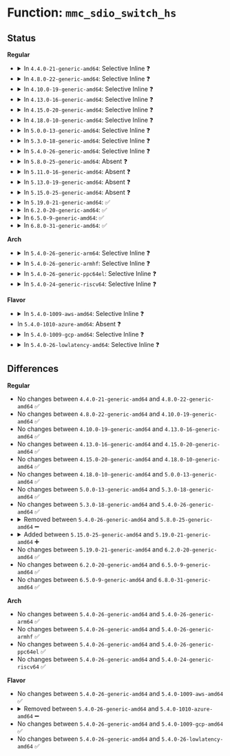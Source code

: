 # Function: <code>mmc_sdio_switch_hs</code>

## Status
<b>Regular</b>
<ul>
<li>
<details>
<summary>In <code>4.4.0-21-generic-amd64</code>: Selective Inline ❓</summary>

```c
int mmc_sdio_switch_hs(struct mmc_card * card, int enable)
```

```json
{
  "name": "mmc_sdio_switch_hs",
  "collision_type": "Unique Static",
  "inline_type": "Selective",
  "funcs": [
    {
      "addr": 18446744071585958992,
      "name": "mmc_sdio_switch_hs",
      "external": false,
      "loc": "drivers/mmc/core/sdio.c:320",
      "file": "drivers/mmc/core/sdio.c",
      "inline": "not declared, inlined",
      "caller_inline": [],
      "caller_func": [
        "drivers/mmc/core/sdio.c:mmc_sdio_init_card",
        "drivers/mmc/core/sdio.c:mmc_sdio_init_card"
      ]
    }
  ],
  "symbols": [
    {
      "addr": 18446744071585958992,
      "name": "mmc_sdio_switch_hs",
      "section": ".text",
      "bind": "STB_LOCAL",
      "size": 179
    }
  ]
}
```
</details>
</li>
<li>
<details>
<summary>In <code>4.8.0-22-generic-amd64</code>: Selective Inline ❓</summary>

```c
int mmc_sdio_switch_hs(struct mmc_card * card, int enable)
```

```json
{
  "name": "mmc_sdio_switch_hs",
  "collision_type": "Unique Static",
  "inline_type": "Selective",
  "funcs": [
    {
      "addr": 18446744071586364432,
      "name": "mmc_sdio_switch_hs",
      "external": false,
      "loc": "drivers/mmc/core/sdio.c:318",
      "file": "drivers/mmc/core/sdio.c",
      "inline": "not declared, inlined",
      "caller_inline": [],
      "caller_func": [
        "drivers/mmc/core/sdio.c:mmc_sdio_init_card",
        "drivers/mmc/core/sdio.c:mmc_sdio_init_card"
      ]
    }
  ],
  "symbols": [
    {
      "addr": 18446744071586364432,
      "name": "mmc_sdio_switch_hs",
      "section": ".text",
      "bind": "STB_LOCAL",
      "size": 179
    }
  ]
}
```
</details>
</li>
<li>
<details>
<summary>In <code>4.10.0-19-generic-amd64</code>: Selective Inline ❓</summary>

```c
int mmc_sdio_switch_hs(struct mmc_card * card, int enable)
```

```json
{
  "name": "mmc_sdio_switch_hs",
  "collision_type": "Unique Static",
  "inline_type": "Selective",
  "funcs": [
    {
      "addr": 18446744071586573776,
      "name": "mmc_sdio_switch_hs",
      "external": false,
      "loc": "drivers/mmc/core/sdio.c:319",
      "file": "drivers/mmc/core/sdio.c",
      "inline": "not declared, inlined",
      "caller_inline": [],
      "caller_func": [
        "drivers/mmc/core/sdio.c:mmc_sdio_init_card",
        "drivers/mmc/core/sdio.c:mmc_sdio_init_card"
      ]
    }
  ],
  "symbols": [
    {
      "addr": 18446744071586573776,
      "name": "mmc_sdio_switch_hs",
      "section": ".text",
      "bind": "STB_LOCAL",
      "size": 179
    }
  ]
}
```
</details>
</li>
<li>
<details>
<summary>In <code>4.13.0-16-generic-amd64</code>: Selective Inline ❓</summary>

```c
int mmc_sdio_switch_hs(struct mmc_card * card, int enable)
```

```json
{
  "name": "mmc_sdio_switch_hs",
  "collision_type": "Unique Static",
  "inline_type": "Selective",
  "funcs": [
    {
      "addr": 18446744071586698368,
      "name": "mmc_sdio_switch_hs",
      "external": false,
      "loc": "drivers/mmc/core/sdio.c:322",
      "file": "drivers/mmc/core/sdio.c",
      "inline": "not declared, inlined",
      "caller_inline": [],
      "caller_func": [
        "drivers/mmc/core/sdio.c:mmc_sdio_init_card",
        "drivers/mmc/core/sdio.c:mmc_sdio_init_card"
      ]
    }
  ],
  "symbols": [
    {
      "addr": 18446744071586698368,
      "name": "mmc_sdio_switch_hs",
      "section": ".text",
      "bind": "STB_LOCAL",
      "size": 179
    }
  ]
}
```
</details>
</li>
<li>
<details>
<summary>In <code>4.15.0-20-generic-amd64</code>: Selective Inline ❓</summary>

```c
int mmc_sdio_switch_hs(struct mmc_card * card, int enable)
```

```json
{
  "name": "mmc_sdio_switch_hs",
  "collision_type": "Unique Static",
  "inline_type": "Selective",
  "funcs": [
    {
      "addr": 18446744071587183104,
      "name": "mmc_sdio_switch_hs",
      "external": false,
      "loc": "drivers/mmc/core/sdio.c:322",
      "file": "drivers/mmc/core/sdio.c",
      "inline": "not declared, inlined",
      "caller_inline": [],
      "caller_func": [
        "drivers/mmc/core/sdio.c:mmc_sdio_init_card",
        "drivers/mmc/core/sdio.c:mmc_sdio_init_card"
      ]
    }
  ],
  "symbols": [
    {
      "addr": 18446744071587183104,
      "name": "mmc_sdio_switch_hs",
      "section": ".text",
      "bind": "STB_LOCAL",
      "size": 179
    }
  ]
}
```
</details>
</li>
<li>
<details>
<summary>In <code>4.18.0-10-generic-amd64</code>: Selective Inline ❓</summary>

```c
int mmc_sdio_switch_hs(struct mmc_card * card, int enable)
```

```json
{
  "name": "mmc_sdio_switch_hs",
  "collision_type": "Unique Static",
  "inline_type": "Selective",
  "funcs": [
    {
      "addr": 18446744071587483200,
      "name": "mmc_sdio_switch_hs",
      "external": false,
      "loc": "drivers/mmc/core/sdio.c:322",
      "file": "drivers/mmc/core/sdio.c",
      "inline": "not declared, inlined",
      "caller_inline": [],
      "caller_func": [
        "drivers/mmc/core/sdio.c:mmc_sdio_init_card",
        "drivers/mmc/core/sdio.c:mmc_sdio_init_card"
      ]
    }
  ],
  "symbols": [
    {
      "addr": 18446744071587483200,
      "name": "mmc_sdio_switch_hs",
      "section": ".text",
      "bind": "STB_LOCAL",
      "size": 177
    }
  ]
}
```
</details>
</li>
<li>
<details>
<summary>In <code>5.0.0-13-generic-amd64</code>: Selective Inline ❓</summary>

```c
int mmc_sdio_switch_hs(struct mmc_card * card, int enable)
```

```json
{
  "name": "mmc_sdio_switch_hs",
  "collision_type": "Unique Static",
  "inline_type": "Selective",
  "funcs": [
    {
      "addr": 18446744071587663312,
      "name": "mmc_sdio_switch_hs",
      "external": false,
      "loc": "drivers/mmc/core/sdio.c:322",
      "file": "drivers/mmc/core/sdio.c",
      "inline": "not declared, inlined",
      "caller_inline": [],
      "caller_func": [
        "drivers/mmc/core/sdio.c:mmc_sdio_init_card",
        "drivers/mmc/core/sdio.c:mmc_sdio_init_card"
      ]
    }
  ],
  "symbols": [
    {
      "addr": 18446744071587663312,
      "name": "mmc_sdio_switch_hs",
      "section": ".text",
      "bind": "STB_LOCAL",
      "size": 177
    }
  ]
}
```
</details>
</li>
<li>
<details>
<summary>In <code>5.3.0-18-generic-amd64</code>: Selective Inline ❓</summary>

```c
int mmc_sdio_switch_hs(struct mmc_card * card, int enable)
```

```json
{
  "name": "mmc_sdio_switch_hs",
  "collision_type": "Unique Static",
  "inline_type": "Selective",
  "funcs": [
    {
      "addr": 18446744071587941680,
      "name": "mmc_sdio_switch_hs",
      "external": false,
      "loc": "drivers/mmc/core/sdio.c:318",
      "file": "drivers/mmc/core/sdio.c",
      "inline": "not declared, inlined",
      "caller_inline": [],
      "caller_func": [
        "drivers/mmc/core/sdio.c:mmc_sdio_init_card",
        "drivers/mmc/core/sdio.c:mmc_sdio_init_card"
      ]
    }
  ],
  "symbols": [
    {
      "addr": 18446744071587941680,
      "name": "mmc_sdio_switch_hs",
      "section": ".text",
      "bind": "STB_LOCAL",
      "size": 175
    }
  ]
}
```
</details>
</li>
<li>
<details>
<summary>In <code>5.4.0-26-generic-amd64</code>: Selective Inline ❓</summary>

```c
int mmc_sdio_switch_hs(struct mmc_card * card, int enable)
```

```json
{
  "name": "mmc_sdio_switch_hs",
  "collision_type": "Unique Static",
  "inline_type": "Selective",
  "funcs": [
    {
      "addr": 18446744071588147584,
      "name": "mmc_sdio_switch_hs",
      "external": false,
      "loc": "drivers/mmc/core/sdio.c:318",
      "file": "drivers/mmc/core/sdio.c",
      "inline": "not declared, inlined",
      "caller_inline": [],
      "caller_func": [
        "drivers/mmc/core/sdio.c:mmc_sdio_init_card",
        "drivers/mmc/core/sdio.c:mmc_sdio_init_card"
      ]
    }
  ],
  "symbols": [
    {
      "addr": 18446744071588147584,
      "name": "mmc_sdio_switch_hs",
      "section": ".text",
      "bind": "STB_LOCAL",
      "size": 175
    }
  ]
}
```
</details>
</li>
<li>
<details>
<summary>In <code>5.8.0-25-generic-amd64</code>: Absent ❓</summary>

```json
{
  "name": "mmc_sdio_switch_hs",
  "collision_type": "Unique Static",
  "inline_type": "Selective",
  "funcs": [
    {
      "addr": 18446744071589014886,
      "name": "mmc_sdio_switch_hs",
      "external": false,
      "loc": "drivers/mmc/core/sdio.c:336",
      "file": "drivers/mmc/core/sdio.c",
      "inline": "not declared, inlined",
      "caller_inline": [
        "drivers/mmc/core/sdio.c:mmc_sdio_init_card",
        "drivers/mmc/core/sdio.c:mmc_sdio_init_card"
      ],
      "caller_func": [
        "drivers/mmc/core/sdio.c:mmc_sdio_init_card",
        "drivers/mmc/core/sdio.c:mmc_sdio_init_card"
      ]
    }
  ],
  "symbols": [
    {
      "addr": 18446744071589012672,
      "name": "mmc_sdio_switch_hs.part.0",
      "section": ".text",
      "bind": "STB_LOCAL",
      "size": 152
    }
  ]
}
```
</details>
</li>
<li>
<details>
<summary>In <code>5.11.0-16-generic-amd64</code>: Absent ❓</summary>

```json
{
  "name": "mmc_sdio_switch_hs",
  "collision_type": "Unique Static",
  "inline_type": "Selective",
  "funcs": [
    {
      "addr": 18446744071589024438,
      "name": "mmc_sdio_switch_hs",
      "external": false,
      "loc": "drivers/mmc/core/sdio.c:382",
      "file": "drivers/mmc/core/sdio.c",
      "inline": "not declared, inlined",
      "caller_inline": [
        "drivers/mmc/core/sdio.c:mmc_sdio_init_card",
        "drivers/mmc/core/sdio.c:mmc_sdio_init_card"
      ],
      "caller_func": [
        "drivers/mmc/core/sdio.c:mmc_sdio_init_card",
        "drivers/mmc/core/sdio.c:mmc_sdio_init_card"
      ]
    }
  ],
  "symbols": [
    {
      "addr": 18446744071589022048,
      "name": "mmc_sdio_switch_hs.part.0",
      "section": ".text",
      "bind": "STB_LOCAL",
      "size": 152
    }
  ]
}
```
</details>
</li>
<li>
<details>
<summary>In <code>5.13.0-19-generic-amd64</code>: Absent ❓</summary>

```json
{
  "name": "mmc_sdio_switch_hs",
  "collision_type": "Unique Static",
  "inline_type": "Selective",
  "funcs": [
    {
      "addr": 18446744071588910995,
      "name": "mmc_sdio_switch_hs",
      "external": false,
      "loc": "drivers/mmc/core/sdio.c:382",
      "file": "drivers/mmc/core/sdio.c",
      "inline": "not declared, inlined",
      "caller_inline": [
        "drivers/mmc/core/sdio.c:mmc_sdio_init_card",
        "drivers/mmc/core/sdio.c:mmc_sdio_init_card"
      ],
      "caller_func": [
        "drivers/mmc/core/sdio.c:mmc_sdio_init_card",
        "drivers/mmc/core/sdio.c:mmc_sdio_init_card"
      ]
    }
  ],
  "symbols": [
    {
      "addr": 18446744071588908608,
      "name": "mmc_sdio_switch_hs.part.0",
      "section": ".text",
      "bind": "STB_LOCAL",
      "size": 152
    }
  ]
}
```
</details>
</li>
<li>
<details>
<summary>In <code>5.15.0-25-generic-amd64</code>: Absent ❓</summary>

```json
{
  "name": "mmc_sdio_switch_hs",
  "collision_type": "Unique Static",
  "inline_type": "Selective",
  "funcs": [
    {
      "addr": 18446744071589617446,
      "name": "mmc_sdio_switch_hs",
      "external": false,
      "loc": "drivers/mmc/core/sdio.c:382",
      "file": "drivers/mmc/core/sdio.c",
      "inline": "not declared, inlined",
      "caller_inline": [
        "drivers/mmc/core/sdio.c:mmc_sdio_init_card",
        "drivers/mmc/core/sdio.c:mmc_sdio_init_card"
      ],
      "caller_func": [
        "drivers/mmc/core/sdio.c:mmc_sdio_init_card",
        "drivers/mmc/core/sdio.c:mmc_sdio_init_card"
      ]
    }
  ],
  "symbols": [
    {
      "addr": 18446744071589615024,
      "name": "mmc_sdio_switch_hs.part.0",
      "section": ".text",
      "bind": "STB_LOCAL",
      "size": 152
    }
  ]
}
```
</details>
</li>
<li>
<details>
<summary>In <code>5.19.0-21-generic-amd64</code>: ✅</summary>

```c
int mmc_sdio_switch_hs(struct mmc_card * card, int enable)
```

```json
{
  "name": "mmc_sdio_switch_hs",
  "collision_type": "Unique Static",
  "inline_type": "No",
  "funcs": [
    {
      "addr": 18446744071591111840,
      "name": "mmc_sdio_switch_hs",
      "external": false,
      "loc": "drivers/mmc/core/sdio.c:383",
      "file": "drivers/mmc/core/sdio.c",
      "inline": "seen, unknown",
      "caller_inline": [],
      "caller_func": [
        "drivers/mmc/core/sdio.c:mmc_sdio_init_card",
        "drivers/mmc/core/sdio.c:mmc_sdio_init_card"
      ]
    }
  ],
  "symbols": [
    {
      "addr": 18446744071591111840,
      "name": "mmc_sdio_switch_hs",
      "section": ".text",
      "bind": "STB_LOCAL",
      "size": 202
    }
  ]
}
```
</details>
</li>
<li>
<details>
<summary>In <code>6.2.0-20-generic-amd64</code>: ✅</summary>

```c
int mmc_sdio_switch_hs(struct mmc_card * card, int enable)
```

```json
{
  "name": "mmc_sdio_switch_hs",
  "collision_type": "Unique Static",
  "inline_type": "No",
  "funcs": [
    {
      "addr": 18446744071592833200,
      "name": "mmc_sdio_switch_hs",
      "external": false,
      "loc": "drivers/mmc/core/sdio.c:397",
      "file": "drivers/mmc/core/sdio.c",
      "inline": "seen, unknown",
      "caller_inline": [],
      "caller_func": [
        "drivers/mmc/core/sdio.c:mmc_sdio_init_card",
        "drivers/mmc/core/sdio.c:mmc_sdio_init_card"
      ]
    }
  ],
  "symbols": [
    {
      "addr": 18446744071592833200,
      "name": "mmc_sdio_switch_hs",
      "section": ".text",
      "bind": "STB_LOCAL",
      "size": 202
    }
  ]
}
```
</details>
</li>
<li>
<details>
<summary>In <code>6.5.0-9-generic-amd64</code>: ✅</summary>

```c
int mmc_sdio_switch_hs(struct mmc_card * card, int enable)
```

```json
{
  "name": "mmc_sdio_switch_hs",
  "collision_type": "Unique Static",
  "inline_type": "No",
  "funcs": [
    {
      "addr": 18446744071593269808,
      "name": "mmc_sdio_switch_hs",
      "external": false,
      "loc": "drivers/mmc/core/sdio.c:397",
      "file": "drivers/mmc/core/sdio.c",
      "inline": "seen, unknown",
      "caller_inline": [],
      "caller_func": [
        "drivers/mmc/core/sdio.c:mmc_sdio_init_card",
        "drivers/mmc/core/sdio.c:mmc_sdio_init_card"
      ]
    }
  ],
  "symbols": [
    {
      "addr": 18446744071593269808,
      "name": "mmc_sdio_switch_hs",
      "section": ".text",
      "bind": "STB_LOCAL",
      "size": 202
    }
  ]
}
```
</details>
</li>
<li>
<details>
<summary>In <code>6.8.0-31-generic-amd64</code>: ✅</summary>

```c
int mmc_sdio_switch_hs(struct mmc_card * card, int enable)
```

```json
{
  "name": "mmc_sdio_switch_hs",
  "collision_type": "Unique Static",
  "inline_type": "No",
  "funcs": [
    {
      "addr": 18446744071594025712,
      "name": "mmc_sdio_switch_hs",
      "external": false,
      "loc": "drivers/mmc/core/sdio.c:397",
      "file": "drivers/mmc/core/sdio.c",
      "inline": "seen, unknown",
      "caller_inline": [],
      "caller_func": [
        "drivers/mmc/core/sdio.c:mmc_sdio_init_card",
        "drivers/mmc/core/sdio.c:mmc_sdio_init_card"
      ]
    }
  ],
  "symbols": [
    {
      "addr": 18446744071594025712,
      "name": "mmc_sdio_switch_hs",
      "section": ".text",
      "bind": "STB_LOCAL",
      "size": 202
    }
  ]
}
```
</details>
</li>
</ul>
<b>Arch</b>
<ul>
<li>
<details>
<summary>In <code>5.4.0-26-generic-arm64</code>: Selective Inline ❓</summary>

```c
int mmc_sdio_switch_hs(struct mmc_card * card, int enable)
```

```json
{
  "name": "mmc_sdio_switch_hs",
  "collision_type": "Unique Static",
  "inline_type": "Selective",
  "funcs": [
    {
      "addr": 18446603336501400488,
      "name": "mmc_sdio_switch_hs",
      "external": false,
      "loc": "drivers/mmc/core/sdio.c:318",
      "file": "drivers/mmc/core/sdio.c",
      "inline": "not declared, inlined",
      "caller_inline": [],
      "caller_func": [
        "drivers/mmc/core/sdio.c:mmc_sdio_init_card",
        "drivers/mmc/core/sdio.c:mmc_sdio_init_card"
      ]
    }
  ],
  "symbols": [
    {
      "addr": 18446603336501400488,
      "name": "mmc_sdio_switch_hs",
      "section": ".text",
      "bind": "STB_LOCAL",
      "size": 204
    }
  ]
}
```
</details>
</li>
<li>
<details>
<summary>In <code>5.4.0-26-generic-armhf</code>: Selective Inline ❓</summary>

```c
int mmc_sdio_switch_hs(struct mmc_card * card, int enable)
```

```json
{
  "name": "mmc_sdio_switch_hs",
  "collision_type": "Unique Static",
  "inline_type": "Selective",
  "funcs": [
    {
      "addr": 3233889492,
      "name": "mmc_sdio_switch_hs",
      "external": false,
      "loc": "drivers/mmc/core/sdio.c:318",
      "file": "drivers/mmc/core/sdio.c",
      "inline": "not declared, inlined",
      "caller_inline": [],
      "caller_func": [
        "drivers/mmc/core/sdio.c:mmc_sdio_init_card",
        "drivers/mmc/core/sdio.c:mmc_sdio_init_card"
      ]
    }
  ],
  "symbols": [
    {
      "addr": 3233889492,
      "name": "mmc_sdio_switch_hs",
      "section": ".text",
      "bind": "STB_LOCAL",
      "size": 216
    }
  ]
}
```
</details>
</li>
<li>
<details>
<summary>In <code>5.4.0-26-generic-ppc64el</code>: Selective Inline ❓</summary>

```c
int mmc_sdio_switch_hs(struct mmc_card * card, int enable)
```

```json
{
  "name": "mmc_sdio_switch_hs",
  "collision_type": "Unique Static",
  "inline_type": "Selective",
  "funcs": [
    {
      "addr": 13835058055294965568,
      "name": "mmc_sdio_switch_hs",
      "external": false,
      "loc": "drivers/mmc/core/sdio.c:318",
      "file": "drivers/mmc/core/sdio.c",
      "inline": "not declared, inlined",
      "caller_inline": [],
      "caller_func": [
        "drivers/mmc/core/sdio.c:mmc_sdio_init_card",
        "drivers/mmc/core/sdio.c:mmc_sdio_init_card"
      ]
    }
  ],
  "symbols": [
    {
      "addr": 13835058055294965568,
      "name": "mmc_sdio_switch_hs",
      "section": ".text",
      "bind": "STB_LOCAL",
      "size": 300
    }
  ]
}
```
</details>
</li>
<li>
<details>
<summary>In <code>5.4.0-24-generic-riscv64</code>: Selective Inline ❓</summary>

```c
int mmc_sdio_switch_hs(struct mmc_card * card, int enable)
```

```json
{
  "name": "mmc_sdio_switch_hs",
  "collision_type": "Unique Static",
  "inline_type": "Selective",
  "funcs": [
    {
      "addr": 18446743936278008006,
      "name": "mmc_sdio_switch_hs",
      "external": false,
      "loc": "drivers/mmc/core/sdio.c:318",
      "file": "drivers/mmc/core/sdio.c",
      "inline": "not declared, inlined",
      "caller_inline": [],
      "caller_func": [
        "drivers/mmc/core/sdio.c:mmc_sdio_init_card",
        "drivers/mmc/core/sdio.c:mmc_sdio_init_card"
      ]
    }
  ],
  "symbols": [
    {
      "addr": 18446743936278008006,
      "name": "mmc_sdio_switch_hs",
      "section": ".text",
      "bind": "STB_LOCAL",
      "size": 144
    }
  ]
}
```
</details>
</li>
</ul>
<b>Flavor</b>
<ul>
<li>
<details>
<summary>In <code>5.4.0-1009-aws-amd64</code>: Selective Inline ❓</summary>

```c
int mmc_sdio_switch_hs(struct mmc_card * card, int enable)
```

```json
{
  "name": "mmc_sdio_switch_hs",
  "collision_type": "Unique Static",
  "inline_type": "Selective",
  "funcs": [
    {
      "addr": 18446744071587769152,
      "name": "mmc_sdio_switch_hs",
      "external": false,
      "loc": "drivers/mmc/core/sdio.c:318",
      "file": "drivers/mmc/core/sdio.c",
      "inline": "not declared, inlined",
      "caller_inline": [],
      "caller_func": [
        "drivers/mmc/core/sdio.c:mmc_sdio_init_card",
        "drivers/mmc/core/sdio.c:mmc_sdio_init_card"
      ]
    }
  ],
  "symbols": [
    {
      "addr": 18446744071587769152,
      "name": "mmc_sdio_switch_hs",
      "section": ".text",
      "bind": "STB_LOCAL",
      "size": 175
    }
  ]
}
```
</details>
</li>
<li>
In <code>5.4.0-1010-azure-amd64</code>: Absent ❓
</li>
<li>
<details>
<summary>In <code>5.4.0-1009-gcp-amd64</code>: Selective Inline ❓</summary>

```c
int mmc_sdio_switch_hs(struct mmc_card * card, int enable)
```

```json
{
  "name": "mmc_sdio_switch_hs",
  "collision_type": "Unique Static",
  "inline_type": "Selective",
  "funcs": [
    {
      "addr": 18446744071588102112,
      "name": "mmc_sdio_switch_hs",
      "external": false,
      "loc": "drivers/mmc/core/sdio.c:318",
      "file": "drivers/mmc/core/sdio.c",
      "inline": "not declared, inlined",
      "caller_inline": [],
      "caller_func": [
        "drivers/mmc/core/sdio.c:mmc_sdio_init_card",
        "drivers/mmc/core/sdio.c:mmc_sdio_init_card"
      ]
    }
  ],
  "symbols": [
    {
      "addr": 18446744071588102112,
      "name": "mmc_sdio_switch_hs",
      "section": ".text",
      "bind": "STB_LOCAL",
      "size": 175
    }
  ]
}
```
</details>
</li>
<li>
<details>
<summary>In <code>5.4.0-26-lowlatency-amd64</code>: Selective Inline ❓</summary>

```c
int mmc_sdio_switch_hs(struct mmc_card * card, int enable)
```

```json
{
  "name": "mmc_sdio_switch_hs",
  "collision_type": "Unique Static",
  "inline_type": "Selective",
  "funcs": [
    {
      "addr": 18446744071588219648,
      "name": "mmc_sdio_switch_hs",
      "external": false,
      "loc": "drivers/mmc/core/sdio.c:318",
      "file": "drivers/mmc/core/sdio.c",
      "inline": "not declared, inlined",
      "caller_inline": [],
      "caller_func": [
        "drivers/mmc/core/sdio.c:mmc_sdio_init_card",
        "drivers/mmc/core/sdio.c:mmc_sdio_init_card"
      ]
    }
  ],
  "symbols": [
    {
      "addr": 18446744071588219648,
      "name": "mmc_sdio_switch_hs",
      "section": ".text",
      "bind": "STB_LOCAL",
      "size": 175
    }
  ]
}
```
</details>
</li>
</ul>

## Differences
<b>Regular</b>
<ul>
<li>
No changes between <code>4.4.0-21-generic-amd64</code> and <code>4.8.0-22-generic-amd64</code> ✅
</li>
<li>
No changes between <code>4.8.0-22-generic-amd64</code> and <code>4.10.0-19-generic-amd64</code> ✅
</li>
<li>
No changes between <code>4.10.0-19-generic-amd64</code> and <code>4.13.0-16-generic-amd64</code> ✅
</li>
<li>
No changes between <code>4.13.0-16-generic-amd64</code> and <code>4.15.0-20-generic-amd64</code> ✅
</li>
<li>
No changes between <code>4.15.0-20-generic-amd64</code> and <code>4.18.0-10-generic-amd64</code> ✅
</li>
<li>
No changes between <code>4.18.0-10-generic-amd64</code> and <code>5.0.0-13-generic-amd64</code> ✅
</li>
<li>
No changes between <code>5.0.0-13-generic-amd64</code> and <code>5.3.0-18-generic-amd64</code> ✅
</li>
<li>
No changes between <code>5.3.0-18-generic-amd64</code> and <code>5.4.0-26-generic-amd64</code> ✅
</li>
<li>
<details>
<summary>Removed between <code>5.4.0-26-generic-amd64</code> and <code>5.8.0-25-generic-amd64</code> ➖</summary>

```c
int mmc_sdio_switch_hs(struct mmc_card * card, int enable)
```
</details>
</li>
<li>
<details>
<summary>Added between <code>5.15.0-25-generic-amd64</code> and <code>5.19.0-21-generic-amd64</code> ➕</summary>

```c
int mmc_sdio_switch_hs(struct mmc_card * card, int enable)
```
</details>
</li>
<li>
No changes between <code>5.19.0-21-generic-amd64</code> and <code>6.2.0-20-generic-amd64</code> ✅
</li>
<li>
No changes between <code>6.2.0-20-generic-amd64</code> and <code>6.5.0-9-generic-amd64</code> ✅
</li>
<li>
No changes between <code>6.5.0-9-generic-amd64</code> and <code>6.8.0-31-generic-amd64</code> ✅
</li>
</ul>
<b>Arch</b>
<ul>
<li>
No changes between <code>5.4.0-26-generic-amd64</code> and <code>5.4.0-26-generic-arm64</code> ✅
</li>
<li>
No changes between <code>5.4.0-26-generic-amd64</code> and <code>5.4.0-26-generic-armhf</code> ✅
</li>
<li>
No changes between <code>5.4.0-26-generic-amd64</code> and <code>5.4.0-26-generic-ppc64el</code> ✅
</li>
<li>
No changes between <code>5.4.0-26-generic-amd64</code> and <code>5.4.0-24-generic-riscv64</code> ✅
</li>
</ul>
<b>Flavor</b>
<ul>
<li>
No changes between <code>5.4.0-26-generic-amd64</code> and <code>5.4.0-1009-aws-amd64</code> ✅
</li>
<li>
<details>
<summary>Removed between <code>5.4.0-26-generic-amd64</code> and <code>5.4.0-1010-azure-amd64</code> ➖</summary>

```c
int mmc_sdio_switch_hs(struct mmc_card * card, int enable)
```
</details>
</li>
<li>
No changes between <code>5.4.0-26-generic-amd64</code> and <code>5.4.0-1009-gcp-amd64</code> ✅
</li>
<li>
No changes between <code>5.4.0-26-generic-amd64</code> and <code>5.4.0-26-lowlatency-amd64</code> ✅
</li>
</ul>
